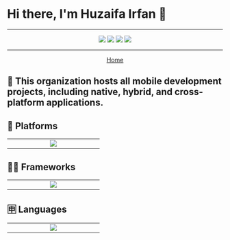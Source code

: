 # Hi there, I'm Huzaifa Irfan 👋

<hr />

<p align="center">
<a href="https://huzaifairfan.com" target="_blank"><img src="https://img.shields.io/badge/-huzaifairfan.com-1aa260?style=flat&logo=Google-Chrome&logoColor=white"/></a>
<a href="https://www.linkedin.com/in/huzaifairfan/" target="_blank"><img src="https://img.shields.io/badge/-Huzaifa%20Irfan-0072b1?style=flat&logo=Linkedin&logoColor=white"/></a>
<a href="https://github.com/HuzaifaIrfan/" target="_blank"><img src="https://img.shields.io/badge/-Huzaifa%20Irfan-4078c0?style=flat&logo=Github&logoColor=white"/></a>
<a href="mailto:contact@huzaifairfan.com" target="_blank"><img src="https://img.shields.io/badge/-contact@huzaifairfan.com-c71610?style=flat&logo=Gmail&logoColor=white"/></a>
</p>

<hr />

<p align="center">
<a href="https://github.com/HuzaifaIrfan" target="_blank">Home</a>
</p>

## 📁 This organization hosts all mobile development projects, including native, hybrid, and cross-platform applications.

## 📱 Platforms

<table>
<tr>
    <td align='center' width="200">
        <img src="https://upload.wikimedia.org/wikipedia/commons/a/a4/Android_2023_3D_logo_and_wordmark.svg">
    </td>
</tr>
</table>

## 🧑‍💻 Frameworks

<table>
<tr>
    <td align='center' width="200">
        <img src="https://upload.wikimedia.org/wikipedia/commons/4/44/Google-flutter-logo.svg">
    </td>
</tr>
</table>


## 🈸 Languages

<table>
<tr>
    <td align='center' width="200">
        <img src="https://upload.wikimedia.org/wikipedia/commons/f/fe/Dart_programming_language_logo.svg">
    </td>
</tr>
</table>
